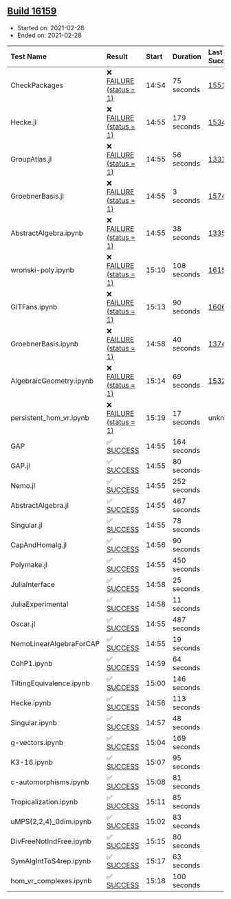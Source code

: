 ## [Build 16159](https://oscarci.mathematik.uni-kl.de/job/oscar/16159/)

* Started on: 2021-02-28
* Ended on: 2021-02-28

| Test Name    | Result | Start | Duration | Last Success | First Failure |
|:-------------|:-------|:------|:---------|:-------------|:--------------|
| CheckPackages | ❌ [FAILURE (status = 1)](https://oscarci.mathematik.uni-kl.de/job/oscar/16159/artifact/logs/build-16159/CheckPackages.log) | 14:54 | 75 seconds | [15514](https://oscarci.mathematik.uni-kl.de/job/oscar/15514/) | [15515](https://oscarci.mathematik.uni-kl.de/job/oscar/15515/) |
| Hecke.jl | ❌ [FAILURE (status = 1)](https://oscarci.mathematik.uni-kl.de/job/oscar/16159/artifact/logs/build-16159/Hecke.jl.log) | 14:55 | 179 seconds | [15344](https://oscarci.mathematik.uni-kl.de/job/oscar/15344/) | [15348](https://oscarci.mathematik.uni-kl.de/job/oscar/15348/) |
| GroupAtlas.jl | ❌ [FAILURE (status = 1)](https://oscarci.mathematik.uni-kl.de/job/oscar/16159/artifact/logs/build-16159/GroupAtlas.jl.log) | 14:55 | 56 seconds | [13311](https://oscarci.mathematik.uni-kl.de/job/oscar/13311/) | [13312](https://oscarci.mathematik.uni-kl.de/job/oscar/13312/) |
| GroebnerBasis.jl | ❌ [FAILURE (status = 1)](https://oscarci.mathematik.uni-kl.de/job/oscar/16159/artifact/logs/build-16159/GroebnerBasis.jl.log) | 14:55 | 3 seconds | [15745](https://oscarci.mathematik.uni-kl.de/job/oscar/15745/) | [15746](https://oscarci.mathematik.uni-kl.de/job/oscar/15746/) |
| AbstractAlgebra.ipynb | ❌ [FAILURE (status = 1)](https://oscarci.mathematik.uni-kl.de/job/oscar/16159/artifact/logs/build-16159/AbstractAlgebra.ipynb.log) | 14:55 | 38 seconds | [13355](https://oscarci.mathematik.uni-kl.de/job/oscar/13355/) | [13356](https://oscarci.mathematik.uni-kl.de/job/oscar/13356/) |
| wronski-poly.ipynb | ❌ [FAILURE (status = 1)](https://oscarci.mathematik.uni-kl.de/job/oscar/16159/artifact/logs/build-16159/wronski-poly.ipynb.log) | 15:10 | 108 seconds | [16155](https://oscarci.mathematik.uni-kl.de/job/oscar/16155/) | [16156](https://oscarci.mathematik.uni-kl.de/job/oscar/16156/) |
| GITFans.ipynb | ❌ [FAILURE (status = 1)](https://oscarci.mathematik.uni-kl.de/job/oscar/16159/artifact/logs/build-16159/GITFans.ipynb.log) | 15:13 | 90 seconds | [16068](https://oscarci.mathematik.uni-kl.de/job/oscar/16068/) | [16069](https://oscarci.mathematik.uni-kl.de/job/oscar/16069/) |
| GroebnerBasis.ipynb | ❌ [FAILURE (status = 1)](https://oscarci.mathematik.uni-kl.de/job/oscar/16159/artifact/logs/build-16159/GroebnerBasis.ipynb.log) | 14:58 | 40 seconds | [13748](https://oscarci.mathematik.uni-kl.de/job/oscar/13748/) | [13749](https://oscarci.mathematik.uni-kl.de/job/oscar/13749/) |
| AlgebraicGeometry.ipynb | ❌ [FAILURE (status = 1)](https://oscarci.mathematik.uni-kl.de/job/oscar/16159/artifact/logs/build-16159/AlgebraicGeometry.ipynb.log) | 15:14 | 69 seconds | [15322](https://oscarci.mathematik.uni-kl.de/job/oscar/15322/) | [15323](https://oscarci.mathematik.uni-kl.de/job/oscar/15323/) |
| persistent_hom_vr.ipynb | ❌ [FAILURE (status = 1)](https://oscarci.mathematik.uni-kl.de/job/oscar/16159/artifact/logs/build-16159/persistent_hom_vr.ipynb.log) | 15:19 | 17 seconds | unknown | unknown |
| GAP | ✅ [SUCCESS](https://oscarci.mathematik.uni-kl.de/job/oscar/16159/artifact/logs/build-16159/GAP.log) | 14:55 | 164 seconds |  |  |
| GAP.jl | ✅ [SUCCESS](https://oscarci.mathematik.uni-kl.de/job/oscar/16159/artifact/logs/build-16159/GAP.jl.log) | 14:55 | 80 seconds |  |  |
| Nemo.jl | ✅ [SUCCESS](https://oscarci.mathematik.uni-kl.de/job/oscar/16159/artifact/logs/build-16159/Nemo.jl.log) | 14:55 | 252 seconds |  |  |
| AbstractAlgebra.jl | ✅ [SUCCESS](https://oscarci.mathematik.uni-kl.de/job/oscar/16159/artifact/logs/build-16159/AbstractAlgebra.jl.log) | 14:55 | 467 seconds |  |  |
| Singular.jl | ✅ [SUCCESS](https://oscarci.mathematik.uni-kl.de/job/oscar/16159/artifact/logs/build-16159/Singular.jl.log) | 14:55 | 78 seconds |  |  |
| CapAndHomalg.jl | ✅ [SUCCESS](https://oscarci.mathematik.uni-kl.de/job/oscar/16159/artifact/logs/build-16159/CapAndHomalg.jl.log) | 14:56 | 90 seconds |  |  |
| Polymake.jl | ✅ [SUCCESS](https://oscarci.mathematik.uni-kl.de/job/oscar/16159/artifact/logs/build-16159/Polymake.jl.log) | 14:55 | 450 seconds |  |  |
| JuliaInterface | ✅ [SUCCESS](https://oscarci.mathematik.uni-kl.de/job/oscar/16159/artifact/logs/build-16159/JuliaInterface.log) | 14:58 | 25 seconds |  |  |
| JuliaExperimental | ✅ [SUCCESS](https://oscarci.mathematik.uni-kl.de/job/oscar/16159/artifact/logs/build-16159/JuliaExperimental.log) | 14:58 | 11 seconds |  |  |
| Oscar.jl | ✅ [SUCCESS](https://oscarci.mathematik.uni-kl.de/job/oscar/16159/artifact/logs/build-16159/Oscar.jl.log) | 14:55 | 487 seconds |  |  |
| NemoLinearAlgebraForCAP | ✅ [SUCCESS](https://oscarci.mathematik.uni-kl.de/job/oscar/16159/artifact/logs/build-16159/NemoLinearAlgebraForCAP.log) | 14:55 | 19 seconds |  |  |
| CohP1.ipynb | ✅ [SUCCESS](https://oscarci.mathematik.uni-kl.de/job/oscar/16159/artifact/logs/build-16159/CohP1.ipynb.log) | 14:59 | 64 seconds |  |  |
| TiltingEquivalence.ipynb | ✅ [SUCCESS](https://oscarci.mathematik.uni-kl.de/job/oscar/16159/artifact/logs/build-16159/TiltingEquivalence.ipynb.log) | 15:00 | 146 seconds |  |  |
| Hecke.ipynb | ✅ [SUCCESS](https://oscarci.mathematik.uni-kl.de/job/oscar/16159/artifact/logs/build-16159/Hecke.ipynb.log) | 14:56 | 113 seconds |  |  |
| Singular.ipynb | ✅ [SUCCESS](https://oscarci.mathematik.uni-kl.de/job/oscar/16159/artifact/logs/build-16159/Singular.ipynb.log) | 14:57 | 48 seconds |  |  |
| g-vectors.ipynb | ✅ [SUCCESS](https://oscarci.mathematik.uni-kl.de/job/oscar/16159/artifact/logs/build-16159/g-vectors.ipynb.log) | 15:04 | 169 seconds |  |  |
| K3-16.ipynb | ✅ [SUCCESS](https://oscarci.mathematik.uni-kl.de/job/oscar/16159/artifact/logs/build-16159/K3-16.ipynb.log) | 15:07 | 95 seconds |  |  |
| c-automorphisms.ipynb | ✅ [SUCCESS](https://oscarci.mathematik.uni-kl.de/job/oscar/16159/artifact/logs/build-16159/c-automorphisms.ipynb.log) | 15:08 | 81 seconds |  |  |
| Tropicalization.ipynb | ✅ [SUCCESS](https://oscarci.mathematik.uni-kl.de/job/oscar/16159/artifact/logs/build-16159/Tropicalization.ipynb.log) | 15:11 | 85 seconds |  |  |
| uMPS(2,2,4)_0dim.ipynb | ✅ [SUCCESS](https://oscarci.mathematik.uni-kl.de/job/oscar/16159/artifact/logs/build-16159/uMPS-2-2-4-_0dim.ipynb.log) | 15:02 | 83 seconds |  |  |
| DivFreeNotIndFree.ipynb | ✅ [SUCCESS](https://oscarci.mathematik.uni-kl.de/job/oscar/16159/artifact/logs/build-16159/DivFreeNotIndFree.ipynb.log) | 15:15 | 80 seconds |  |  |
| SymAlgIntToS4rep.ipynb | ✅ [SUCCESS](https://oscarci.mathematik.uni-kl.de/job/oscar/16159/artifact/logs/build-16159/SymAlgIntToS4rep.ipynb.log) | 15:17 | 63 seconds |  |  |
| hom_vr_complexes.ipynb | ✅ [SUCCESS](https://oscarci.mathematik.uni-kl.de/job/oscar/16159/artifact/logs/build-16159/hom_vr_complexes.ipynb.log) | 15:18 | 100 seconds |  |  |
